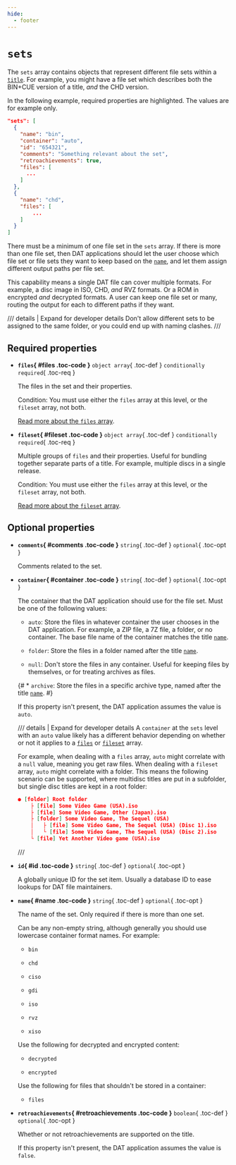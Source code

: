 ```yaml
---
hide:
  - footer
---
```


# `sets`

The `sets` array contains objects that represent different file sets within a
[`title`](titles.md). For example, you might have a file set which describes both the
BIN+CUE version of a title, _and_ the CHD version.

In the following example, required properties are highlighted. The values are for example
only.

``` {.json .copy hl_lines="8-10"}
"sets": [
  {
    "name": "bin",
    "container": "auto",
    "id": "654321",
    "comments": "Something relevant about the set",
    "retroachievements": true,
    "files": [
      ...
    ]
  },
  {
    "name": "chd",
    "files": [
        ...
    ]
  }
]
```

There must be a minimum of one file set in the `sets` array. If there is more than one
file set, then DAT applications should let the user choose which file set or file sets
they want to keep based on the [`name`](#name), and let them assign different output paths
per file set.

This capability means a single DAT file can cover multiple formats. For example, a disc
image in ISO, CHD, _and_ RVZ formats. Or a ROM in encrypted _and_ decrypted formats. A
user can keep one file set or many, routing the output for each to different paths if they
want.

/// details | Expand for developer details
Don't allow different sets to be assigned to the same folder, or you could end up with
naming clashes.
///

## Required properties

<div class="definition-list" markdown>

* **`files`{ #files .toc-code }** `object array`{ .toc-def } `conditionally required`{ .toc-req }

    The files in the set and their properties.

    Condition: You must use either the `files` array at this level, or the `fileset`
    array, not both.

    [Read more about the `files` array](files-set.md).

* **`fileset`{ #fileset .toc-code }** `object array`{ .toc-def } `conditionally required`{ .toc-req }

    Multiple groups of `files` and their properties. Useful for bundling together separate
    parts of a title. For example, multiple discs in a single release.

    Condition: You must use either the `files` array at this level, or the `fileset`
    array, not both.

    [Read more about the `fileset` array](fileset.md).

</div>

## Optional properties

<div class="definition-list" markdown>

* **`comments`{ #comments .toc-code }** `string`{ .toc-def } `optional`{ .toc-opt }

    Comments related to the set.

* **`container`{ #container .toc-code }** `string`{ .toc-def } `optional`{ .toc-opt }

    The container that the DAT application should use for the file set. Must be one of the
    following values:

    * `auto`: Store the files in whatever container the user chooses in the DAT
      application. For example, a ZIP file, a 7Z file, a folder, or no container. The base
      file name of the container matches the title [`name`](titles.md#name).

    * `folder`: Store the files in a folder named after the title
      [`name`](titles.md#name).

    * `null`: Don't store the files in any container. Useful for keeping files by
      themselves, or for treating archives as files.

    {# * `archive`: Store the files in a specific archive type, named after the
      title [`name`](titles.md#name). #}

    If this property isn't present, the DAT application assumes the value is `auto`.

    /// details | Expand for developer details
    A `container` at the `sets` level with an `auto` value likely has a different behavior
    depending on whether or not it applies to a [`files`](sets.md#files) or
    [`fileset`](sets.md#fileset) array.

    For example, when dealing with a `files` array, `auto` might correlate with a `null`
    value, meaning you get raw files. When dealing with a `fileset` array, `auto` might
    correlate with a folder. This means the following scenario can be supported, where
    multidisc titles are put in a subfolder, but single disc titles are kept in a root
    folder:

    ```json
    ● [folder] Root folder
        ├ [file] Some Video Game (USA).iso
        ├ [file] Some Video Game, Other (Japan).iso
        ├ [folder] Some Video Game, The Sequel (USA)
        │   ├ [file] Some Video Game, The Sequel (USA) (Disc 1).iso
        │   └ [file] Some Video Game, The Sequel (USA) (Disc 2).iso
        └ [file] Yet Another Video game (USA).iso
    ```
    ///

* **`id`{ #id .toc-code }** `string`{ .toc-def } `optional`{ .toc-opt }

    A globally unique ID for the set item. Usually a database ID to ease lookups for DAT
    file maintainers.

* **`name`{ #name .toc-code }** `string`{ .toc-def } `optional`{ .toc-opt }

    The name of the set. Only required if there is more than one set.

    Can be any non-empty string, although generally you should use lowercase container
    format names. For example:

    * `bin`

    * `chd`

    * `ciso`

    * `gdi`

    * `iso`

    * `rvz`

    * `xiso`

    Use the following for decrypted and encrypted content:

    * `decrypted`

    * `encrypted`

    Use the following for files that shouldn't be stored in a container:

    * `files`

* **`retroachievements`{ #retroachievements .toc-code }** `boolean`{ .toc-def } `optional`{ .toc-opt }

    Whether or not retroachievements are supported on the title.

    If this property isn't present, the DAT application assumes the value is `false`.

</div>
